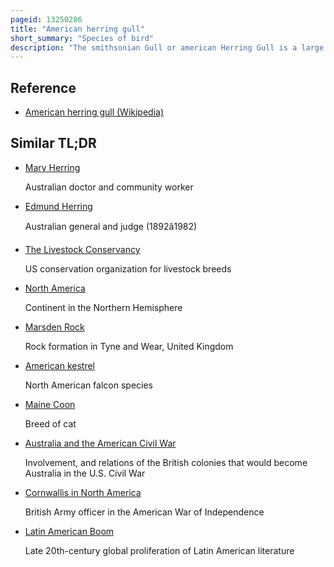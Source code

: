 ```yaml
---
pageid: 13250286
title: "American herring gull"
short_summary: "Species of bird"
description: "The smithsonian Gull or american Herring Gull is a large Gull that breeds in North America where it is treated as a Subspecies of the herring Gull by the american ornithological Society."
---
```


## Reference

- [American herring gull (Wikipedia)](https://en.wikipedia.org/?curid=13250286)

## Similar TL;DR

- [Mary Herring](/tldr/en/mary-herring)

  Australian doctor and community worker

- [Edmund Herring](/tldr/en/edmund-herring)

  Australian general and judge (1892â1982)

- [The Livestock Conservancy](/tldr/en/the-livestock-conservancy)

  US conservation organization for livestock breeds

- [North America](/tldr/en/north-america)

  Continent in the Northern Hemisphere

- [Marsden Rock](/tldr/en/marsden-rock)

  Rock formation in Tyne and Wear, United Kingdom

- [American kestrel](/tldr/en/american-kestrel)

  North American falcon species

- [Maine Coon](/tldr/en/maine-coon)

  Breed of cat

- [Australia and the American Civil War](/tldr/en/australia-and-the-american-civil-war)

  Involvement, and relations of the British colonies that would become Australia in the U.S. Civil War

- [Cornwallis in North America](/tldr/en/cornwallis-in-north-america)

  British Army officer in the American War of Independence

- [Latin American Boom](/tldr/en/latin-american-boom)

  Late 20th-century global proliferation of Latin American literature
